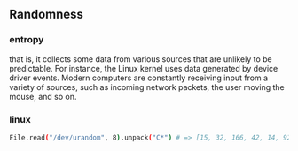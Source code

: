 
## Randomness


### entropy

that is, it collects some data from various sources that are unlikely to be predictable. For instance, the Linux kernel uses data generated by device driver events. Modern computers are constantly receiving input from a variety of sources, such as incoming network packets, the user moving the mouse, and so on.


### linux

```sh
File.read("/dev/urandom", 8).unpack("C*") # => [15, 32, 166, 42, 14, 92, 188, 3]
```



